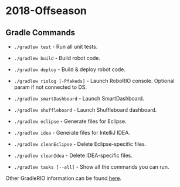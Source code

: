 # 2018-Offseason

## Gradle Commands

- ```./gradlew test``` - Run all unit tests.
- ```./gradlew build``` - Build robot code.
- ```./gradlew deploy``` - Build & deploy robot code.
- ```./gradlew riolog [-Pfakeds]``` - Launch RoboRIO console. Optional param if not connected to DS.

- ```./gradlew smartDashboard``` - Launch SmartDashboard.
- ```./gradlew shuffleboard``` - Launch Shuffleboard dashboard.

- ```./gradlew eclipse``` - Generate files for Eclipse.
- ```./gradlew idea``` - Generate files for IntelliJ IDEA.

- ```./gradlew cleanEclipse``` - Delete Eclipse-specific files.
- ```./gradlew cleanIdea``` - Delete IDEA-specific files.

- ```./gradlew tasks [--all]``` - Show all the commands you can run.

Other GradleRIO information can be found [here](https://github.com/wpilibsuite/GradleRIO "GradleRIO Github").